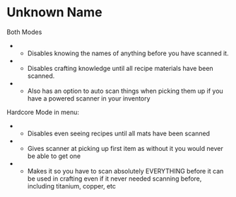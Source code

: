 # Unknown Name
Both Modes

- - Disables knowing the names of anything before you have scanned it.
- - Disables crafting knowledge until all recipe materials have been scanned.
- - Also has an option to auto scan things when picking them up if you have a powered scanner in your inventory

Hardcore Mode in menu:

- - Disables even seeing recipes until all mats have been scanned
- - Gives scanner at picking up first item as without it you would never be able to get one
- - Makes it so you have to scan absolutely EVERYTHING before it can be used in crafting even if it never needed scanning before, including titanium, copper, etc